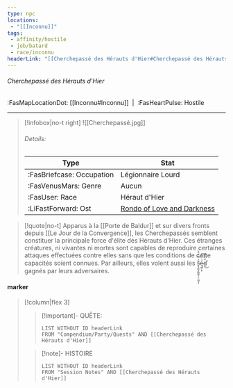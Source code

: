```yaml
---
type: npc
locations:
 - "[[Inconnu]]"
tags:
 - affinity/hostile
 - job/batard
 - race/inconnu
headerLink: "[[Cherchepassé des Hérauts d'Hier#Cherchepassé des Hérauts d'Hier]]"
---
```

###### Cherchepassé des Hérauts d'Hier
<span class="sub2">:FasMapLocationDot: [[Inconnu#Inconnu]]&nbsp;&nbsp;|&nbsp;&nbsp;:FasHeartPulse: Hostile </span>
___

> [!infobox|no-t right]
> ![[Cherchepassé.jpg]]
> ###### Details:
> | Type | Stat |
> | ---- | ---- |
> | :FasBriefcase: Occupation | Légionnaire Lourd |
> | :FasVenusMars: Genre | Aucun |
> | :FasUser: Race | Héraut d'Hier |
> | :LiFastForward: Ost | [Rondo of Love and Darkness](https://youtu.be/z24_R-oJ44Q?si=yXkvuHEbXiF0JTFi) |
<span class="clearfix"></span>

> [!quote|no-t]
>Apparus à la [[Porte de Baldur]] et sur divers fronts depuis [[Le Jour de la Convergence]], les Cherchepassés semblent constituer la principale force d'élite des Hérauts d'Hier. Ces étranges créatures, ni vivantes ni mortes sont capables de reproduire certaines attaques effectuées contre elles sans que les conditions de cette capacités soient connues. Par ailleurs, elles volent aussi les ş̶̧̲͓̗͇̱̲͕̠̜̺̬͙͊͐̿̈́̎͛̈ę̵̲̭͕̥́͑̿̓͠d̷̪͋͆̓́̕͜  gagnés par leurs adversaires.
#### marker
> [!column|flex 3]
>> [!important]- QUÊTE:
>>```dataview
>>LIST WITHOUT ID headerLink
>>FROM "Compendium/Party/Quests" AND [[Cherchepassé des Hérauts d'Hier]]
>
>>[!note]- HISTOIRE
>>```dataview
>>LIST WITHOUT ID headerLink
>>FROM "Session Notes" AND [[Cherchepassé des Hérauts d'Hier]]
